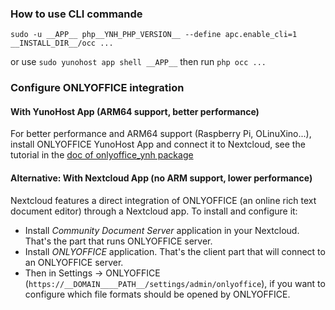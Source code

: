 ### How to use CLI commande

`sudo -u __APP__ php__YNH_PHP_VERSION__ --define apc.enable_cli=1 __INSTALL_DIR__/occ ...`

or use `sudo yunohost app shell __APP__` then run `php occ ...`

### Configure ONLYOFFICE integration

#### With YunoHost App (ARM64 support, better performance)

For better performance and ARM64 support (Raspberry Pi, OLinuXino...), install ONLYOFFICE YunoHost App and connect it to Nextcloud, see the tutorial in the [doc of onlyoffice_ynh package](https://github.com/YunoHost-Apps/onlyoffice_ynh/blob/master/README_fr.md#configuration-de-onlyoffice-server)

#### Alternative: With Nextcloud App (no ARM support, lower performance)

Nextcloud features a direct integration of ONLYOFFICE (an online rich text document editor) through a Nextcloud app.
To install and configure it:
- Install *Community Document Server* application in your Nextcloud. That's the part that runs ONLYOFFICE server.
- Install *ONLYOFFICE* application. That's the client part that will connect to an ONLYOFFICE server.
- Then in Settings -> ONLYOFFICE (`https://__DOMAIN____PATH__/settings/admin/onlyoffice`), if you want to configure which file formats should be opened by ONLYOFFICE.
